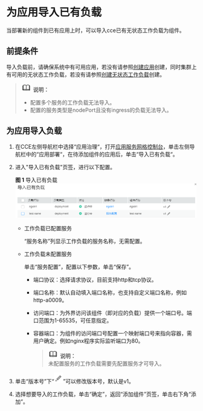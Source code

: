 # 为应用导入已有负载<a name="ZH-CN_TOPIC_0161965782"></a>

当部署新的组件到已有应用上时，可以导入cce已有无状态工作负载为组件。

## 前提条件<a name="section19807725165016"></a>

导入负载前，请确保系统中有可用应用，若没有请参照[创建应用](创建应用.md)创建，同时集群上有可用的无状态工作负载，若没有请参照[创建无状态工作负载](https://support.huaweicloud.com/usermanual-cce/cce_01_0047.html)创建。

>![](public_sys-resources/icon-note.gif) **说明：**   
>-   配置多个服务的工作负载无法导入。  
>-   配置的服务类型是nodePort且没有ingress的负载无法导入。  

## 为应用导入负载<a name="section1326032012564"></a>

1.  在CCE左侧导航栏中选择“应用治理“，打开[应用服务网格控制台](https://console.huaweicloud.com/istio/)，单击左侧导航栏中的“应用部署“，在待添加组件的应用后，单击“导入已有负载“。
2.  进入"导入已有负载"页签，进行以下配置。

    **图 1**  导入已有负载<a name="fig6409804214"></a>  
    ![](figures/导入已有负载.png "导入已有负载")

    -   工作负载已配置服务

        “服务名称”列显示工作负载的服务名称，无需配置。

    -   工作负载未配置服务

        单击“服务配置”，配置以下参数，单击“保存”。

        -   端口协议：选择请求协议，目前支持http和tcp协议。
        -   端口名称：默认自动填入端口名称，也支持自定义端口名称，例如http-a0009。
        -   访问端口：为外界访问该组件（即对应的负载）提供一个端口号。端口范围为1-65535，可任意指定。
        -   容器端口：为组件的访问端口号配置一个映射端口号来指向容器，需用户确定。例如nginx程序实际监听端口为80。

            >![](public_sys-resources/icon-note.gif) **说明：**   
            >未配置服务的工作负载需要先配置服务才可导入。  



3.  单击“版本号”下“![](figures/2019-03-28_191255.png)”可以修改版本号，默认是v1。
4.  选择想要导入的工作负载，单击“确定”，返回“添加组件”页签，单击右下角“添加”。

